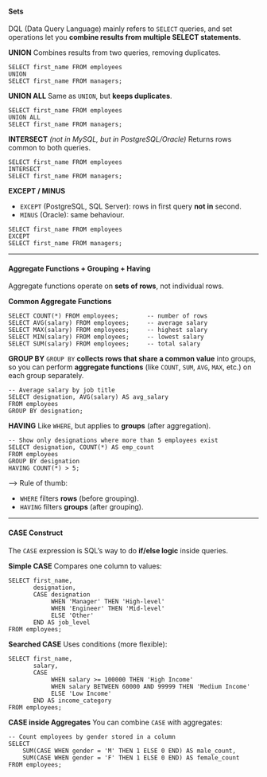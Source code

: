 #### Sets

DQL (Data Query Language) mainly refers to `SELECT` queries, and set operations let you **combine results from multiple SELECT statements**.

**UNION**
Combines results from two queries, removing duplicates.
```
SELECT first_name FROM employees
UNION
SELECT first_name FROM managers;
```

**UNION ALL**
Same as `UNION`, but **keeps duplicates**.
```
SELECT first_name FROM employees
UNION ALL
SELECT first_name FROM managers;
```

**INTERSECT** _(not in MySQL, but in PostgreSQL/Oracle)_
Returns rows common to both queries.
```
SELECT first_name FROM employees
INTERSECT
SELECT first_name FROM managers;
```

**EXCEPT / MINUS**
- `EXCEPT` (PostgreSQL, SQL Server): rows in first query **not in** second.
- `MINUS` (Oracle): same behaviour.
```
SELECT first_name FROM employees
EXCEPT
SELECT first_name FROM managers;
```


---
#### Aggregate Functions + Grouping + Having

Aggregate functions operate on **sets of rows**, not individual rows.

**Common Aggregate Functions**
```
SELECT COUNT(*) FROM employees;        -- number of rows
SELECT AVG(salary) FROM employees;     -- average salary
SELECT MAX(salary) FROM employees;     -- highest salary
SELECT MIN(salary) FROM employees;     -- lowest salary
SELECT SUM(salary) FROM employees;     -- total salary
```

**GROUP BY**
`GROUP BY` **collects rows that share a common value** into groups, so you can perform **aggregate functions** (like `COUNT`, `SUM`, `AVG`, `MAX`, etc.) on each group separately.

```
-- Average salary by job title
SELECT designation, AVG(salary) AS avg_salary
FROM employees
GROUP BY designation;
```

**HAVING**
Like `WHERE`, but applies to **groups** (after aggregation).
```
-- Show only designations where more than 5 employees exist
SELECT designation, COUNT(*) AS emp_count
FROM employees
GROUP BY designation
HAVING COUNT(*) > 5;
```

⟶ Rule of thumb:
- `WHERE` filters **rows** (before grouping).
- `HAVING` filters **groups** (after grouping).


---
#### CASE Construct

The `CASE` expression is SQL’s way to do **if/else logic** inside queries.

**Simple CASE**
Compares one column to values:
```
SELECT first_name,
       designation,
       CASE designation
            WHEN 'Manager' THEN 'High-level'
            WHEN 'Engineer' THEN 'Mid-level'
            ELSE 'Other'
       END AS job_level
FROM employees;
```

**Searched CASE**
Uses conditions (more flexible):
```
SELECT first_name,
       salary,
       CASE
            WHEN salary >= 100000 THEN 'High Income'
            WHEN salary BETWEEN 60000 AND 99999 THEN 'Medium Income'
            ELSE 'Low Income'
       END AS income_category
FROM employees;
```

**CASE inside Aggregates**
You can combine `CASE` with aggregates:
```
-- Count employees by gender stored in a column
SELECT
    SUM(CASE WHEN gender = 'M' THEN 1 ELSE 0 END) AS male_count,
    SUM(CASE WHEN gender = 'F' THEN 1 ELSE 0 END) AS female_count
FROM employees;
```
